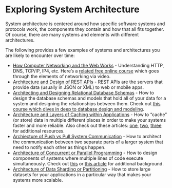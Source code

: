 # Exploring System Architecture

System architecture is centered around how specific software systems and protocols work, the components they contain and how that all fits together. Of course, there are many systems and elements with different architectures.

The following provides a few examples of systems and architectures you are likely to encounter over time:

* [How Computer Networking and the Web Works](https://hackingpress.com/computer-networking-basics/) - Understanding HTTP, DNS, TCP/IP, IP4, etc. Here’s a [related free online course](https://www.udacity.com/course/networking-for-web-developers--ud256) which goes through the elements of networking via video.
* [Architecture and Design of REST APIs](https://hackernoon.com/restful-api-design-step-by-step-guide-2f2c9f9fcdbf) - REST APIs are the servers that provide data \(usually in JSON or XML\) to web or mobile apps.
* [Architecting and Designing Relational Database Schemas](https://wsvincent.com/database-design-tutorial-for-beginners/) - How to design the database schemas and models that hold all of your data for a system and designing the relationships between them. Check out [this course which dives in deep to database design and modeling](https://www.udemy.com/the-complete-database-modeling-and-design-beginners-tutorial/).
* [Architecture and Layers of Caching within Applications](https://hackernoon.com/client-network-server-and-application-caching-on-the-web-2fcdcd856886) - How to “cache” \(or store\) data in multiple different places in order to make your systems faster and more reliable. Also check out these articles: [one](https://codeahoy.com/2017/08/11/caching-strategies-and-how-to-choose-the-right-one/), [two](https://www.cloudways.com/blog/beginners-guide-to-web-cache-basics/), [three](https://www.digitalocean.com/community/tutorials/web-caching-basics-terminology-http-headers-and-caching-strategies) for additional resources.
* [Archiecture of Push vs Pull System Communication](https://medium.com/@_JeffPoole/thoughts-on-push-vs-pull-architectures-666f1eab20c2) - How to architect the communication between two separate parts of a larger system that need to notify each other as things happen.
* [Architecture of Concurrent or Parallel Programming](https://sookocheff.com/post/concurrency/concurrency-a-primer/) - How to design components of systems where multiple lines of code execute simultaneously. Check out [this](https://www.toptal.com/software/introduction-to-concurrent-programming) or [this article](https://medium.com/@bfortuner/python-multithreading-vs-multiprocessing-73072ce5600b) for additional background.
* [Architecture of Data Sharding or Partitioning](https://medium.com/@jeeyoungk/how-sharding-works-b4dec46b3f6) - How to store large datasets for your applications in a particular way that makes your systems more scalable.

